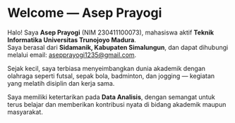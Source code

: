# Welcome — Asep Prayogi

Halo! Saya **Asep Prayogi** (NIM 230411100073), mahasiswa aktif **Teknik Informatika Universitas Trunojoyo Madura**.  
Saya berasal dari **Sidamanik, Kabupaten Simalungun**, dan dapat dihubungi melalui email: [asepprayogi1235@gmail.com](mailto:asepprayogi1235@gmail.com).

Sejak kecil, saya terbiasa menyeimbangkan dunia akademik dengan olahraga seperti futsal, sepak bola, badminton, dan jogging — kegiatan yang melatih disiplin dan kerja sama.  

Saya memiliki ketertarikan pada **Data Analisis**, dengan semangat untuk terus belajar dan memberikan kontribusi nyata di bidang akademik maupun masyarakat.

```{tableofcontents}

